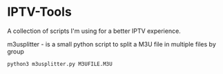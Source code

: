 # IPTV-Tools

A collection of scripts I'm using for a better IPTV experience.

m3usplitter - is a small python script to split a M3U file in multiple files by group

	python3 m3usplitter.py M3UFILE.M3U
